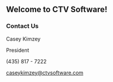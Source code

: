 ## Welcome to CTV Software!


### Contact Us

Casey Kimzey

President

(435) 817 - 7222

[caseykimzey@ctvsoftware.com](mailto:caseykimzey@ctvsoftware.com)

